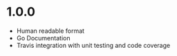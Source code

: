 # 1.0.0
* Human readable format
* Go Documentation
* Travis integration with unit testing and code coverage
